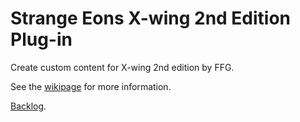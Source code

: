 # Strange Eons X-wing 2nd Edition Plug-in
Create custom content for X-wing 2nd edition by FFG.

See the [wikipage](https://github.com/Hinny/strange-eons-xwing2ed/wiki) for more information.

[Backlog](https://github.com/Hinny/strange-eons-xwing2/projects/1?fullscreen=true).
